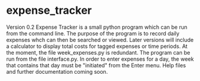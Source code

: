 # expense_tracker
Version 0.2
Expense Tracker is a small python program which can be run from the command line.
The purpose of the program is to record daily expenses whch can then be searched 
or viewed. Later versions will include a calculator to display total costs for tagged
expenses or time periods.
At the moment, the file week_expenses.py is redundant. The program can be run from 
the file interface.py.
In order to enter expenses for a day, the week that contains that day must be 
"initiated" from the Enter menu.
Help files and further documentation coming soon.
